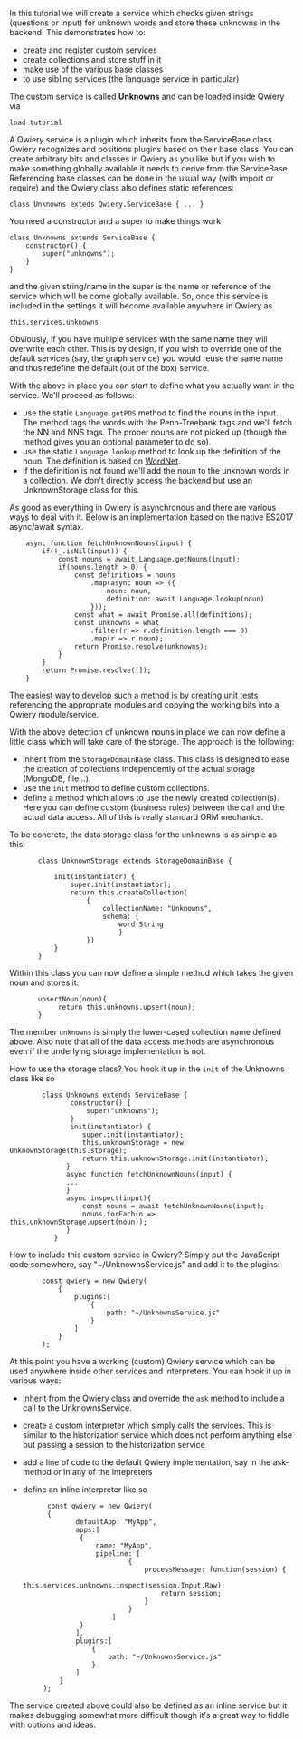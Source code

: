 In this tutorial we will create a service which checks given strings (questions or input) for unknown words and store these unknowns in the backend. This demonstrates how to:

- create and register custom services
- create collections and store stuff in it
- make use of the various base classes
- to use sibling services (the language service in particular)

The custom service is called **Unknowns** and can be loaded inside Qwiery via

    load tutorial
    
A Qwiery service is a plugin which inherits from the ServiceBase class. Qwiery recognizes and positions plugins based on their base class. You can create arbitrary bits and classes in Qwiery as you like but if you wish to make something globally available it needs to derive from the ServiceBase.    
Referencing base classes can be done in the usual way (with import or require) and the Qwiery class also defines static references:

    class Unknowns exteds Qwiery.ServiceBase { ... }
    
You need a constructor and a super to make things work
    
    class Unknowns extends ServiceBase {
        constructor() {
            super("unknowns");
        }
    }

and the given string/name in the super is the name or reference of the service which will be come globally available. So, once this service is included in the settings it will become available anywhere in Qwiery as
    
    this.services.unknowns
    
Obviously, if you have multiple services with the same name they will overwrite each other. This is by design, if you wish to override one of the default services (say, the graph service) you would reuse the same name and thus redefine the default (out of the box) service.
    
With the above in place you can start to define what you actually want in the service. We'll proceed as follows:
    
   - use the static `Language.getPOS` method to find the nouns in the input. The method tags the words with the Penn-Treebank tags and we'll fetch the NN and NNS tags. The proper nouns are not picked up (though the method gives you an optional parameter to do so).
   - use the static `Language.lookup` method to look up the definition of the noun. The definition is based on [WordNet](https://wordnet.princeton.edu).
   - if the definition is not found we'll add the noun to the unknown words in a collection. We don't directly access the backend but use an UnknownStorage class for this.
   

As good as everything in Qwiery is asynchronous and there are various ways to deal with it. Below is an implementation based on the native ES2017 async/await syntax.   
   
        async function fetchUnknownNouns(input) {
            if(!_.isNil(input)) {
                const nouns = await Language.getNouns(input);
                if(nouns.length > 0) {
                    const definitions = nouns
                        .map(async noun => ({
                            noun: noun,
                            definition: await Language.lookup(noun)
                        }));
                    const what = await Promise.all(definitions);
                    const unknowns = what
                        .filter(r => r.definition.length === 0)
                        .map(r => r.noun);
                    return Promise.resolve(unknowns);
                }
            }
            return Promise.resolve([]);
        }

The easiest way to develop such a method is by creating unit tests referencing the appropriate modules and copying the working bits into a Qwiery module/service.
           
With the above detection of unknown nouns in place we can now define a little class which will take care of the storage. The approach is the following:

- inherit from the `StorageDomainBase` class. This class is designed to ease the creation of collections independently of the actual storage (MongoDB, file...).
- use the `init` method to define custom collections.
- define a method which allows to use the newly created collection(s). Here you can define custom (business rules) between the call and the actual data access. All of this is really standard ORM mechanics.

To be concrete, the data storage class for the unknowns is as simple as this:
           
           class UnknownStorage extends StorageDomainBase {
           
               init(instantiator) {
                   super.init(instantiator);
                   return this.createCollection(
                       {
                           collectionName: "Unknowns",
                           schema: {
                               word:String 
                               }
                       })
               }   
           }    
           
Within this class you can now define a simple method which takes the given noun and stores it:
           
           upsertNoun(noun){
                return this.unknowns.upsert(noun);
           }
           
The member `unknowns` is simply the lower-cased collection name defined above. Also note that all of the data access methods are asynchronous even if the underlying storage implementation is not.

How to use the storage class? You hook it up in the `init` of the Unknowns class like so
           
            class Unknowns extends ServiceBase {
                   constructor() {
                       super("unknowns");
                   }
                   init(instantiator) {
                      super.init(instantiator);
                      this.unknownStorage = new UnknownStorage(this.storage);
                      return this.unknownStorage.init(instantiator);
                  }
                  async function fetchUnknownNouns(input) {
                  ...
                  }
                  async inspect(input){
                      const nouns = await fetchUnknownNouns(input);
                      nouns.forEach(n => this.unknownStorage.upsert(noun));
                  }
               }
               
How to include this custom service in Qwiery? Simply put the JavaScript code somewhere, say "~/UnknownsService.js" and add it to the plugins:
            
            const qwiery = new Qwiery(
                {
                    plugins:[
                        {
                            path: "~/UnknownsService.js"
                        }
                    ]
                }
            );

At this point you have a working (custom) Qwiery service which can be used anywhere inside other services and interpreters. You can hook it up in various ways:

- inherit from the Qwiery class and override the `ask` method to include a call to the UnknownsService.
- create a custom interpreter which simply calls the services. This is similar to the historization service which does not perform anything else but passing a session to the historization service
- add a line of code to the default Qwiery implementation, say in the ask-method or in any of the intepreters
- define an inline interpreter like so
           
            const qwiery = new Qwiery(
            {
                   defaultApp: "MyApp",
                   apps:[
                    {
                        name: "MyApp",
                        pipeline: [
                                {
                                    processMessage: function(session) {
                                        this.services.unknowns.inspect(session.Input.Raw);
                                        return session;
                                    }
                                }
                            ]
                    }
                   ],
                   plugins:[
                       {
                           path: "~/UnknownsService.js"
                       }
                   ]
               }
           );
           

The service created above could also be defined as an inline service but it makes debugging somewhat more difficult though it's a great way to fiddle with options and ideas.
           
           